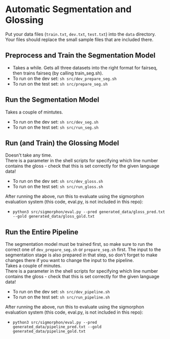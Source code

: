 # Automatic Segmentation and Glossing

Put your data files (`train.txt`,  `dev.txt`, `test.txt`) into the `data` directory.  Your files should replace the small sample files that are included there.

## Preprocess and Train the Segmentation Model
- Takes a while. Gets all three datasets into the right format for fairseq, then trains fairseq (by calling train_seg.sh).
- To run on the dev set: ``sh src/dev_prepare_seg.sh``
- To run on the test set: ``sh src/prepare_seg.sh``

## Run the Segmentation Model
Takes a couple of mintutes.
- To run on the dev set: ``sh src/dev_seg.sh``
- To run on the test set: ``sh src/run_seg.sh``

## Run (and Train) the Glossing Model
Doesn't take any time.  
There is a parameter in the shell scripts for specifying which line number contains the gloss - check that this is set correctly for the given language data!  
- To run on the dev set: ``sh src/dev_gloss.sh``
- To run on the test set: ``sh src/run_gloss.sh``

After running the above, run this to evaluate using the sigmorphon evaluation system (this code, eval.py, is not included in this repo):  
- ``python3 src/sigmorphon/eval.py --pred generated_data/gloss_pred.txt --gold generated_data/gloss_gold.txt``

## Run the Entire Pipeline
The segmentation model must be trained first, so make sure to run the correct one of ``dev_prepare_seg.sh`` or ``prepare_seg.sh`` first.  The input to the segmentation stage is also prepared in that step, so don't forget to make changes there if you want to change the input to the pipeline.  
Takes a couple of minutes.  
There is a parameter in the shell scripts for specifying which line number contains the gloss - check that this is set correctly for the given language data!  
- To run on the dev set: ``sh src/dev_pipeline.sh``
- To run on the test set: ``sh src/run_pipeline.sh``

After running the above, run this to evaluate using the sigmorphon evaluation system (this code, eval.py, is not included in this repo):  
- ``python3 src/sigmorphon/eval.py --pred generated_data/pipeline_pred.txt --gold generated_data/pipeline_gold.txt``
